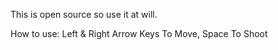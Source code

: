 This is open source so use it at will. 

How to use: Left & Right Arrow Keys To Move, Space To Shoot
